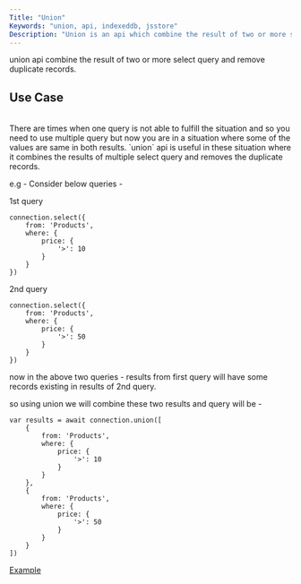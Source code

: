 ```yaml
---
Title: "Union"
Keywords: "union, api, indexeddb, jsstore"
Description: "Union is an api which combine the result of two or more select query."
---
```


union api combine the result of two or more select query and remove duplicate records. 

## Use Case
<br>
There are times when one query is not able to fulfill the situation and so you need to use multiple query but now you are in a situation where some of the values are same in both results. `union` api is useful in these situation where it combines the results of multiple select query and removes the duplicate records.

e.g - Consider below queries - 

1st query 

```
connection.select({
    from: 'Products',
    where: {
        price: {
            '>': 10
        }
    }
})
```

2nd query 

```
connection.select({
    from: 'Products',
    where: {
        price: {
            '>': 50
        }
    }
})
```

now in the above two queries - results from first query will have some records existing in results of 2nd query.

so using union we will combine these two results and query will be - 

```
var results = await connection.union([
    {
        from: 'Products',
        where: {
            price: {
                '>': 10
            }
        }
    },
    {
        from: 'Products',
        where: {
            price: {
                '>': 50
            }
        }
    }
])
```

<p class="margin-top-40px center-align">
    <a class="btn info" target="_blank" href="https://ujjwalguptaofficial.github.io/idbstudio/?db=Demo&query=union(%5B%7B%0A%20%20%20%20%20%20%20%20from%3A%20'Products'%2C%0A%20%20%20%20%20%20%20%20where%3A%20%7B%0A%20%20%20%20%20%20%20%20%20%20%20%20price%3A%20%7B%0A%20%20%20%20%20%20%20%20%20%20%20%20%20%20%20%20'%3E'%3A%2010%0A%20%20%20%20%20%20%20%20%20%20%20%20%7D%0A%20%20%20%20%20%20%20%20%7D%0A%20%20%20%20%7D%2C%0A%20%20%20%20%7B%0A%20%20%20%20%20%20%20%20from%3A%20'Products'%2C%0A%20%20%20%20%20%20%20%20where%3A%20%7B%0A%20%20%20%20%20%20%20%20%20%20%20%20price%3A%20%7B%0A%20%20%20%20%20%20%20%20%20%20%20%20%20%20%20%20'%3E'%3A%2050%0A%20%20%20%20%20%20%20%20%20%20%20%20%7D%0A%20%20%20%20%20%20%20%20%7D%0A%20%20%20%20%7D%0A%5D)">Example</a>
</p>

